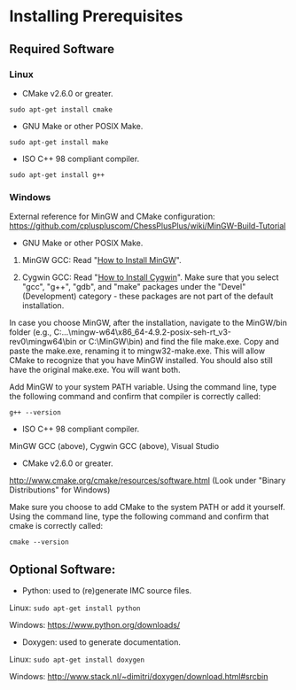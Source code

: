 # Installing Prerequisites

## Required Software

### Linux

* CMake v2.6.0 or greater.

``sudo apt-get install cmake``

* GNU Make or other POSIX Make.

``sudo apt-get install make``

* ISO C++ 98 compliant compiler.

``sudo apt-get install g++``

### Windows
External reference for MinGW and CMake configuration: https://github.com/cpluspluscom/ChessPlusPlus/wiki/MinGW-Build-Tutorial

* GNU Make or other POSIX Make.

1. MinGW GCC: Read "[How to Install MinGW](https://www3.ntu.edu.sg/home/ehchua/programming/howto/Cygwin_HowTo.html#mingw)".

2. Cygwin GCC: Read "[How to Install Cygwin](https://www3.ntu.edu.sg/home/ehchua/programming/howto/Cygwin_HowTo.html#cygwin)". Make sure that you select "gcc", "g++", "gdb", and "make" packages under the "Devel" (Development) category - these packages are not part of the default installation.

In case you choose MinGW, after the installation, navigate to the MinGW/bin folder (e.g., C:\...\mingw-w64\x86_64-4.9.2-posix-seh-rt_v3-rev0\mingw64\bin or C:\MinGW\bin) and find the file make.exe. Copy and paste the make.exe, renaming it to mingw32-make.exe. This will allow CMake to recognize that you have MinGW installed. You should also still have the original make.exe. You will want both.

Add MinGW to your system PATH variable. Using the command line, type the following command and confirm that compiler is correctly called:

``g++ --version``

* ISO C++ 98 compliant compiler.

MinGW GCC (above), Cygwin GCC (above), Visual Studio

* CMake v2.6.0 or greater.

http://www.cmake.org/cmake/resources/software.html (Look under "Binary Distributions" for Windows)

Make sure you choose to add CMake to the system PATH or add it yourself. Using the command line, type the following command and confirm that cmake is correctly called:

``cmake --version``


## Optional Software:

* Python: used to (re)generate IMC source files.

Linux: ``sudo apt-get install python``

Windows: https://www.python.org/downloads/

* Doxygen: used to generate documentation.

Linux: ``sudo apt-get install doxygen``

Windows: http://www.stack.nl/~dimitri/doxygen/download.html#srcbin
